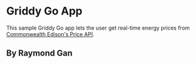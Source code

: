 # Griddy Go App

This sample Griddy Go app lets the user get real-time energy prices from [Commonwealth Edison's Price API](https://hourlypricing.comed.com/hp-api/).

## By Raymond Gan
